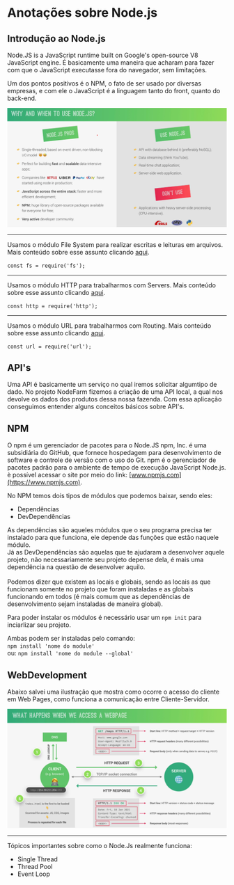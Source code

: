# Anotações sobre Node.js

## Introdução ao Node.js

Node.JS is a JavaScript runtime built on Google's open-source V8 JavaScript engine. É basicamente uma maneira que acharam para fazer com que o JavaScript executasse fora do navegador, sem limitações.

Um dos pontos positivos é o NPM, o fato de ser usado por diversas empresas, e com ele o JavaScript é a linguagem tanto do front, quanto do back-end.

![Node.JS](Imagens/NodePros.png)

---

Usamos o módulo File System para realizar escritas e leituras em arquivos. Mais conteúdo sobre esse assunto clicando [aqui](https://www.w3schools.com/nodejs/nodejs_filesystem.asp "File System Module").

```
const fs = require('fs');
```

---

Usamos o módulo HTTP para trabalharmos com Servers. Mais conteúdo sobre esse assunto clicando [aqui](https://www.w3schools.com/nodejs/nodejs_http.asp "HTTP Module").

```
const http = require('http');
```

---

Usamos o módulo URL para trabalharmos com Routing. Mais conteúdo sobre esse assunto clicando [aqui](https://www.w3schools.com/nodejs/nodejs_url.asp "URL Module").

```
const url = require('url');
```

## API's

Uma API é basicamente um serviço no qual iremos solicitar algumtipo de dado. No projeto NodeFarm fizemos a criação de uma API local, a qual nos devolve os dados dos produtos dessa nossa fazenda. Com essa aplicação conseguimos entender alguns conceitos básicos sobre API's.

## NPM

O npm é um gerenciador de pacotes para o Node.JS npm, Inc. é uma subsidiária do GitHub, que fornece hospedagem para desenvolvimento de software e controle de versão com o uso do Git. npm é o gerenciador de pacotes padrão para o ambiente de tempo de execução JavaScript Node.js. è possível acessar o site por meio do link: [www.npmjs.com](https://www.npmjs.com).

No NPM temos dois tipos de módulos que podemos baixar, sendo eles:

- Dependências
- DevDependências

As dependências são aqueles módulos que o seu programa precisa ter instalado para que funciona, ele depende das funções que estão naquele módulo.
\
Já as DevDependências são aquelas que te ajudaram a desenvolver aquele projeto, não necessariamente seu projeto depense dela, é mais uma dependência na questão de desenvolver aquilo.
\
\
Podemos dizer que existem as locais e globais, sendo as locais as que funcionam somente no projeto que foram instaladas e as globais funcionando em todos (é mais comum que as dependências de desenvolvimento sejam instaladas de maneira global).

Para poder instalar os módulos é necessário usar um `npm init` para inciarlizar seu projeto.

Ambas podem ser instaladas pelo comando:\
 `npm install 'nome do module'`\
 ou: `npm install 'nome do module --global'`

## WebDevelopment

Abaixo salvei uma ilustração que mostra como ocorre o acesso do cliente em Web Pages, como funciona a comunicação entre Cliente-Servidor.

![Como funciona a comunicação do Cliente-Server](Imagens/ClientServer.png)

---

Tópicos importantes sobre como o Node.Js realmente funciona:

- Single Thread
- Thread Pool
- Event Loop
